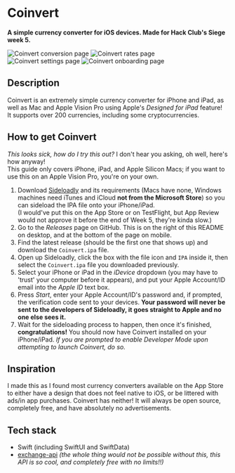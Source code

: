 # Coinvert
**A simple currency converter for iOS devices. Made for Hack Club's Siege week 5.**

![Coinvert conversion page](Image1.png) ![Coinvert rates page](Image2.png)
![Coinvert settings page](Image3.png) ![Coinvert onboarding page](Image4.png)

## Description
Coinvert is an extremely simple currency converter for iPhone and iPad, as well as Mac and Apple Vision Pro using Apple's *Designed for iPad* feature!  
It supports over 200 currencies, including some cryptocurrencies.

## How to get Coinvert
*This looks sick, how do I try this out?* I don't hear you asking, oh well, here's how anyway!  
This guide only covers iPhone, iPad, and Apple Silicon Macs; if you want to use this on an Apple Vision Pro, you're on your own.
1. Download [Sideloadly](https://sideloadly.io/#download) and its requirements (Macs have none, Windows machines need iTunes and iCloud **not from the Microsoft Store**) so you can sideload the IPA file onto your iPhone/iPad.  
(I would've put this on the App Store or on TestFlight, but App Review would not approve it before the end of Week 5, they're kinda slow.)
2. Go to the *Releases* page on GitHub. This is on the right of this README on desktop, and at the bottom of the page on mobile.
3. Find the latest release (should be the first one that shows up) and download the `Coinvert.ipa` file.
4. Open up Sideloadly, click the box with the file icon and `IPA` inside it, then select the `Coinvert.ipa` file you downloaded previously.
5. Select your iPhone or iPad in the *iDevice* dropdown (you may have to 'trust' your computer before it appears), and put your Apple Account/ID email into the *Apple ID* text box.
6. Press *Start*, enter your Apple Account/ID's password and, if prompted, the verification code sent to your devices. **Your password will never be sent to the developers of Sideloadly, it goes straight to Apple and no one else sees it.**
7. Wait for the sideloading process to happen, then once it's finished, **congratulations!** You should now have Coinvert installed on your iPhone/iPad. *If you are prompted to enable *Developer Mode* upon attempting to launch Coinvert, do so.*

## Inspiration
I made this as I found most currency converters available on the App Store to either have a design that does not feel native to iOS, or be littered with ads/in app purchases. Coinvert has neither! It will always be open source, completely free, and have absolutely no advertisements.

## Tech stack
- Swift (including SwiftUI and SwiftData)
- [exchange-api](https://github.com/fawazahmed0/exchange-api) *(the whole thing would not be possible without this, this API is so cool, and completely free with no limits!!)*
